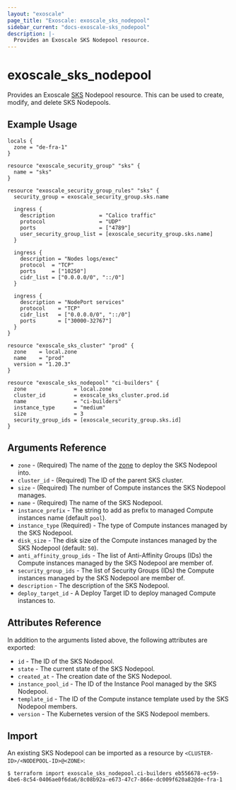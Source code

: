 ```yaml
---
layout: "exoscale"
page_title: "Exoscale: exoscale_sks_nodepool"
sidebar_current: "docs-exoscale-sks_nodepool"
description: |-
  Provides an Exoscale SKS Nodepool resource.
---
```


# exoscale\_sks\_nodepool

Provides an Exoscale [SKS][sks-doc] Nodepool resource. This can be used to create, modify, and delete SKS Nodepools.


## Example Usage

```hcl
locals {
  zone = "de-fra-1"
}

resource "exoscale_security_group" "sks" {
  name = "sks"
}

resource "exoscale_security_group_rules" "sks" {
  security_group = exoscale_security_group.sks.name

  ingress {
    description              = "Calico traffic"
    protocol                 = "UDP"
    ports                    = ["4789"]
    user_security_group_list = [exoscale_security_group.sks.name]
  }

  ingress {
    description = "Nodes logs/exec"
    protocol  = "TCP"
    ports     = ["10250"]
    cidr_list = ["0.0.0.0/0", "::/0"]
  }

  ingress {
    description = "NodePort services"
    protocol    = "TCP"
    cidr_list   = ["0.0.0.0/0", "::/0"]
    ports       = ["30000-32767"]
  }
}

resource "exoscale_sks_cluster" "prod" {
  zone    = local.zone
  name    = "prod"
  version = "1.20.3"
}

resource "exoscale_sks_nodepool" "ci-builders" {
  zone               = local.zone
  cluster_id         = exoscale_sks_cluster.prod.id
  name               = "ci-builders"
  instance_type      = "medium"
  size               = 3
  security_group_ids = [exoscale_security_group.sks.id]
}
```


## Arguments Reference

* `zone` - (Required) The name of the [zone][zone] to deploy the SKS Nodepool into.
* `cluster_id` - (Required) The ID of the parent SKS cluster.
* `size` - (Required) The number of Compute instances the SKS Nodepool manages.
* `name` - (Required) The name of the SKS Nodepool.
* `instance_prefix` - The string to add as prefix to managed Compute instances name (default `pool`).
* `instance_type` (Required) - The type of Compute instances managed by the SKS Nodepool.
* `disk_size` - The disk size of the Compute instances managed by the SKS Nodepool (default: `50`).
* `anti_affinity_group_ids` - The list of Anti-Affinity Groups (IDs) the Compute instances managed by the SKS Nodepool are member of.
* `security_group_ids` - The list of Security Groups (IDs) the Compute instances managed by the SKS Nodepool are member of.
* `description` - The description of the SKS Nodepool.
* `deploy_target_id` - A Deploy Target ID to deploy managed Compute instances to.


## Attributes Reference

In addition to the arguments listed above, the following attributes are exported:

* `id` - The ID of the SKS Nodepool.
* `state` - The current state of the SKS Nodepool.
* `created_at` - The creation date of the SKS Nodepool.
* `instance_pool_id` - The ID of the Instance Pool managed by the SKS Nodepool.
* `template_id` - The ID of the Compute instance template used by the SKS Nodepool members.
* `version` - The Kubernetes version of the SKS Nodepool members.


## Import

An existing SKS Nodepool can be imported as a resource by `<CLUSTER-ID>/<NODEPOOL-ID>@<ZONE>`:

```console
$ terraform import exoscale_sks_nodepool.ci-builders eb556678-ec59-4be6-8c54-0406ae0f6da6/8c08b92a-e673-47c7-866e-dc009f620a82@de-fra-1
```


[r-sks_cluster]: sks_cluster.html
[sks-doc]: https://community.exoscale.com/documentation/sks/
[zone]: https://www.exoscale.com/datacenters/

